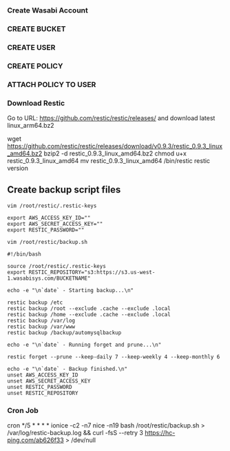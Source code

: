 ### Create Wasabi Account
### CREATE BUCKET
### CREATE USER
### CREATE POLICY 
### ATTACH POLICY TO USER 


### Download Restic 
Go to URL:
https://github.com/restic/restic/releases/ and download latest linux_arm64.bz2

wget https://github.com/restic/restic/releases/download/v0.9.3/restic_0.9.3_linux_amd64.bz2
bzip2 -d restic_0.9.3_linux_amd64.bz2
chmod u+x restic_0.9.3_linux_amd64
mv restic_0.9.3_linux_amd64 /bin/restic
restic version


## Create backup script files

`vim /root/restic/.restic-keys`
```
export AWS_ACCESS_KEY_ID=""
export AWS_SECRET_ACCESS_KEY=""
export RESTIC_PASSWORD=""

```


`vim /root/restic/backup.sh`
```
#!/bin/bash

source /root/restic/.restic-keys
export RESTIC_REPOSITORY="s3:https://s3.us-west-1.wasabisys.com/BUCKETNAME"

echo -e "\n`date` - Starting backup...\n"

restic backup /etc
restic backup /root --exclude .cache --exclude .local
restic backup /home --exclude .cache --exclude .local
restic backup /var/log
restic backup /var/www
restic backup /backup/automysqlbackup

echo -e "\n`date` - Running forget and prune...\n"

restic forget --prune --keep-daily 7 --keep-weekly 4 --keep-monthly 6

echo -e "\n`date` - Backup finished.\n"
unset AWS_ACCESS_KEY_ID
unset AWS_SECRET_ACCESS_KEY
unset RESTIC_PASSWORD
unset RESTIC_REPOSITORY
```

### Cron Job

cron
*/5 * * * *  ionice -c2 -n7 nice -n19 bash /root/restic/backup.sh > /var/log/restic-backup.log && curl -fsS --retry 3 https://hc-ping.com/ab626f33 > /dev/null

